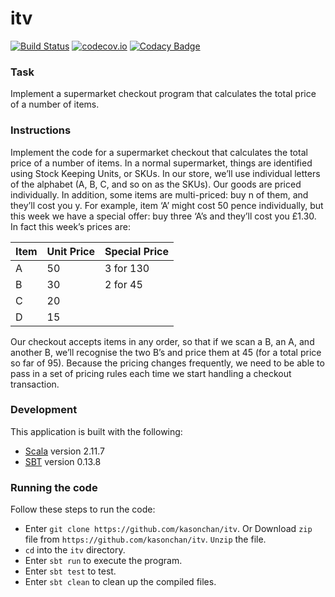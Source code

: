 # itv

[![Build Status](https://travis-ci.org/kasonchan/sortable.svg?branch=master)](https://travis-ci.org/kasonchan/sortable)
[![codecov.io](https://codecov.io/github/kasonchan/sortable/coverage.svg?branch=master)](https://codecov.io/github/kasonchan/sortable?branch=master)
[![Codacy Badge](https://api.codacy.com/project/badge/grade/216d15ebeabd4e8285890153b89d3e0d)](https://www.codacy.com/app/kasonchan/sortable)

### Task

Implement a supermarket checkout program that calculates the total price of a 
number of items.

### Instructions

Implement the code for a supermarket checkout that calculates the total price
of a number of items. In a normal supermarket, things are identified using
Stock Keeping Units, or SKUs. In our store, we’ll use individual letters of
the alphabet (A, B, C, and so on as the SKUs). Our goods are priced
individually. In addition, some items are multi-priced: buy n of them, and
they’ll cost you y. For example, item ‘A’ might cost 50 pence individually,
but this week we have a special offer: buy three ‘A’s and they’ll cost you
£1.30. In fact this week’s prices are:

| Item   | Unit Price    | Special Price |
| :----- | :------------ | :------------ | 
| A      | 50            | 3 for 130     |
| B      | 30            | 2 for 45      |
| C      | 20            |               |
| D      | 15            |               |

Our checkout accepts items in any order, so that if we scan a B, an A, and
another B, we’ll recognise the two B’s and price them at 45 (for a total price
so far of 95). Because the pricing changes frequently, we need to be able to
pass in a set of pricing rules each time we start handling a checkout
transaction.

### Development

This application is built with the following:

-  [Scala](http://www.scala-lang.org/) version 2.11.7
-  [SBT](http://www.scala-sbt.org/) version 0.13.8

### Running the code 

Follow these steps to run the code:

-  Enter `git clone https://github.com/kasonchan/itv`.
Or Download `zip` file from `https://github.com/kasonchan/itv`. `Unzip` the file.
-  `cd` into the `itv` directory.
-  Enter `sbt run` to execute the program.
-  Enter `sbt test` to test. 
-  Enter `sbt clean` to clean up the compiled files.
